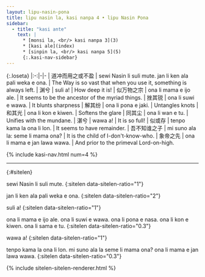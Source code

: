 ```yaml
---
layout: lipu-nasin-pona
title: lipu nasin la, kasi nanpa 4 • lipu Nasin Pona
sidebar:
  - title: "kasi ante"
    text: |
      * [monsi la, <br/> kasi nanpa 3](3)
      * [kasi ale](index)
      * [sinpin la, <br/> kasi nanpa 5](5)
      {:.kasi-nav-sidebar}
---
```


{:.loseta}
|:-:|-|-
| 道冲而用<wbr/>之或不盈 | sewi Nasin li suli mute. jan li ken ala pali weka e ona. | The Way is so vast that when you use it, something is always left.
| 渊兮                  | suli a!                                                  | How deep it is!
| 似万物之宗            | ona li mama e ijo ale.                                   | It seems to be the ancestor of the myriad things.
| 挫其锐                | ona li suwi e wawa.                                      | It blunts sharpness
| 解其纷                | ona li pona e jaki.                                      | Untangles knots
| 和其光                | ona li kon e kiwen.                                      | Softens the glare
| 同其尘                | ona li wan e tu.                                         | Unifies with the mundane.
| 湛兮                  | wawa a!                                                  | It is so full!
| 似或存                | tenpo kama la ona li lon.                                | It seems to have remainder.
| 吾不知<wbr/>谁之子    | mi suno ala la: seme li mama ona?                        | It is the child of I-don't-know-who.
| 象帝之先              | ona li mama e jan lawa wawa.                             | And prior to the primeval Lord-on-high.

{% include kasi-nav.html num=4 %}

-------
{:#sitelen}

sewi Nasin li suli mute.
{:sitelen data-sitelen-ratio="1"}

jan li ken ala pali weka e ona.
{:sitelen data-sitelen-ratio="2"}

suli a!
{:sitelen data-sitelen-ratio="1"}

ona li mama e ijo ale.
ona li suwi e wawa.
ona li pona e nasa.
ona li kon e kiwen.
ona li sama e tu.
{:sitelen data-sitelen-ratio="0.3"}

wawa a!
{:sitelen data-sitelen-ratio="1"}

tenpo kama la ona li lon.
mi suno ala la seme li mama ona?
ona li mama e jan lawa wawa.
{:sitelen data-sitelen-ratio="0.3"}

{% include sitelen-sitelen-renderer.html %}
